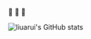 👋 👋 👋

![liuarui's GitHub stats](https://github-readme-stats.vercel.app/api?username=liuarui&show_icons=true&count_private=true&theme=merko)

